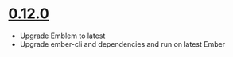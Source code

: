 # [0.12.0](https://github.com/Vestorly/ember-cli-emblem/releases/tag/v0.12.0)
- Upgrade Emblem to latest
- Upgrade ember-cli and dependencies and run on latest Ember
